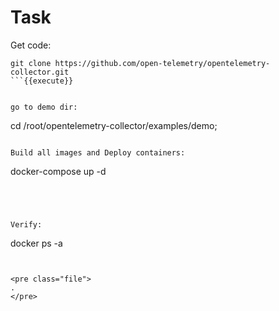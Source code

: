 
# Task

Get code:

```
git clone https://github.com/open-telemetry/opentelemetry-collector.git
```{{execute}}


go to demo dir:
```
cd /root/opentelemetry-collector/examples/demo;
```{{execute}}

Build all images and Deploy containers:
```
docker-compose up -d
```{{execute}}




Verify:
```
docker ps -a
```{{execute}}


<pre class="file">
.
</pre>